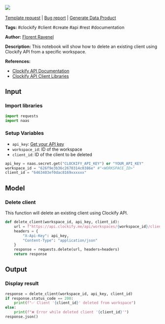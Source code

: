 <a href="https://app.naas.ai/user-redirect/naas/downloader?url=https://raw.githubusercontent.com/jupyter-naas/awesome-notebooks/master/Clockify/Clockify_Delete_client.ipynb" target="_parent"><img src="https://naasai-public.s3.eu-west-3.amazonaws.com/Open_in_Naas_Lab.svg"/></a><br><br><a href="https://github.com/jupyter-naas/awesome-notebooks/issues/new?assignees=&labels=&template=template-request.md&title=Tool+-+Action+of+the+notebook+">Template request</a> | <a href="https://github.com/jupyter-naas/awesome-notebooks/issues/new?assignees=&labels=bug&template=bug_report.md&title=Clockify+-+Delete+client:+Error+short+description">Bug report</a> | <a href="https://app.naas.ai/user-redirect/naas/downloader?url=https://raw.githubusercontent.com/jupyter-naas/awesome-notebooks/master/Naas/Naas_Start_data_product.ipynb" target="_parent">Generate Data Product</a>

**Tags:** #clockify #client #create #api #rest #documentation

**Author:** [Florent Ravenel](https://www.linkedin.com/in/florent-ravenel/)

**Description:** This notebook will show how to delete an existing client using Clockify API from a specific workspace.

**References:**
- [Clockify API Documentation](https://docs.clockify.me/#tag/Client/operation/delete_8)
- [Clockify API Client Libraries](https://clockify.github.io/clockify_client_libraries/)

## Input

### Import libraries


```python
import requests
import naas
```

### Setup Variables
- `api_key`: [Get your API key](https://clockify.me/user/settings)
- `workspace_id`: ID of the workspace
- `client_id`: ID of the client to be deleted


```python
api_key = naas.secret.get("CLOCKIFY_API_KEY") or "YOUR_API_KEY"
workspace_id = "626f9e3b36c2670314c0386e" #"<WORKSPACE_ID>"
client_id = "6463403ef0dac8169xxxxxx"
```

## Model

### Delete client

This function will delete an existing client using Clockify API.


```python
def delete_client(workspace_id, api_key, client_id):
    url = f"https://api.clockify.me/api/workspaces/{workspace_id}/clients/{client_id}"
    headers = {
        "X-Api-Key": api_key,
        "Content-Type": "application/json"
    }
    response = requests.delete(url, headers=headers)
    return response
```

## Output

### Display result


```python
response = delete_client(workspace_id, api_key, client_id)
if response.status_code == 200:
    print(f"✅ Client '{client_id}' deleted from workspace")
else:
    print(f"❌ Error while deleted client '{client_id}'")
response.json()
```

 
